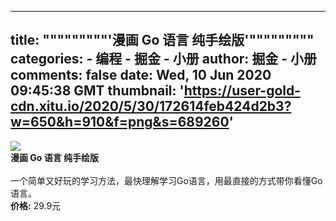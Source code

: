 
---
title: """""""""'漫画 Go 语言 纯手绘版'"""""""""
categories: 
    - 编程
    - 掘金 - 小册
author: 掘金 - 小册
comments: false
date: Wed, 10 Jun 2020 09:45:38 GMT
thumbnail: 'https://user-gold-cdn.xitu.io/2020/5/30/172614feb424d2b3?w=650&h=910&f=png&s=689260'
---

<div>   
<img src="https://user-gold-cdn.xitu.io/2020/5/30/172614feb424d2b3?w=650&h=910&f=png&s=689260" referrerpolicy="no-referrer"><br>
            <strong>漫画 Go 语言 纯手绘版</strong><br><br>
            一个简单又好玩的学习方法，最快理解学习Go语言，用最直接的方式带你看懂Go语言。<br>
            <strong>价格:</strong> 29.9元
          
</div>
            